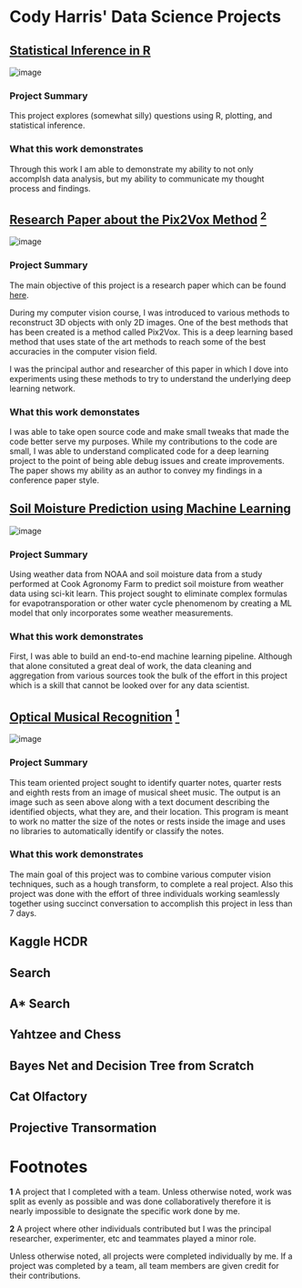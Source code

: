 # Cody Harris' Data Science Projects

## [Statistical Inference in R](https://github.com/codyharris91/stat-inference)

![image](https://user-images.githubusercontent.com/31891287/121578511-c048c900-c9f8-11eb-80b5-459f0c624e37.png)

### Project Summary

This project explores (somewhat silly) questions using R, plotting, and statistical inference. 

### What this work demonstrates

Through this work I am able to demonstrate my ability to not only accomplsh data analysis, but my ability to communicate my thought process and findings. 

## [Research Paper about the Pix2Vox Method](https://github.com/codyharris91/Pix2Vox-B657-Experiments) [<sup>2</sup>](#Footnotes)

![image](https://user-images.githubusercontent.com/31891287/121578725-f9813900-c9f8-11eb-9e45-b01815500098.png)

### Project Summary

The main objective of this project is a research paper which can be found [here](https://github.com/codyharris91/Pix2Vox-B657-Experiments/blob/master/paper.pdf).

During my computer vision course, I was introduced to various methods to reconstruct 3D objects with only 2D images. One of the best methods that has been created is a method called Pix2Vox. This is a deep learning based method that uses state of the art methods to reach some of the best accuracies in the computer vision field. 

I was the principal author and researcher of this paper in which I dove into experiments using these methods to try to understand the underlying deep learning network.

### What this work demonstates

I was able to take open source code and make small tweaks that made the code better serve my purposes. While my contributions to the code are small, I was able to understand complicated code for a deep learning project to the point of being able debug issues and create improvements. The paper shows my ability as an author to convey my findings in a conference paper style. 

## [Soil Moisture Prediction using Machine Learning](https://github.com/codyharris91/Soil-Moisture-Prediction)

![image](https://user-images.githubusercontent.com/31891287/121582921-9fcf3d80-c9fd-11eb-85c4-55f0df692ee0.png)

### Project Summary

Using weather data from NOAA and soil moisture data from a study performed at Cook Agronomy Farm to predict soil moisture from weather data using sci-kit learn. This project sought to eliminate complex formulas for evapotransporation or other water cycle phenomenom by creating a ML model that only incorporates some weather measurements. 

### What this work demonstrates

First, I was able to build an end-to-end machine learning pipeline. Although that alone consituted a great deal of work, the data cleaning and aggregation from various sources took the bulk of the effort in this project which is a skill that cannot be looked over for any data scientist.

## [Optical Musical Recognition]() [<sup>1</sup>](#Footnotes)

![image](https://user-images.githubusercontent.com/31891287/121734805-429dbf80-cac3-11eb-90e7-d270e9446510.png)

### Project Summary

This team oriented project sought to identify quarter notes, quarter rests and eighth rests from an image of musical sheet music. The output is an image such as seen above along with a text document describing the identified objects, what they are, and their location. This program is meant to work no matter the size of the notes or rests inside the image and uses no libraries to automatically identify or classify the notes.

### What this work demonstrates

The main goal of this project was to combine various computer vision techniques, such as a hough transform, to complete a real project. Also this project was done with the effort of three individuals working seamlessly together using succinct conversation to accomplish this project in less than 7 days.

## Kaggle HCDR

## Search

## A* Search

## Yahtzee and Chess

## Bayes Net and Decision Tree from Scratch

## Cat Olfactory

## Projective Transormation

# Footnotes

**1** A project that I completed with a team. Unless otherwise noted, work was split as evenly as possible and was done collaboratively therefore it is nearly impossible to designate the specific work done by me.

**2** A project where other individuals contributed but I was the principal researcher, experimenter, etc and teammates played a minor role.

Unless otherwise noted, all projects were completed individually by me. If a project was completed by a team, all team members are given credit for their contributions.
